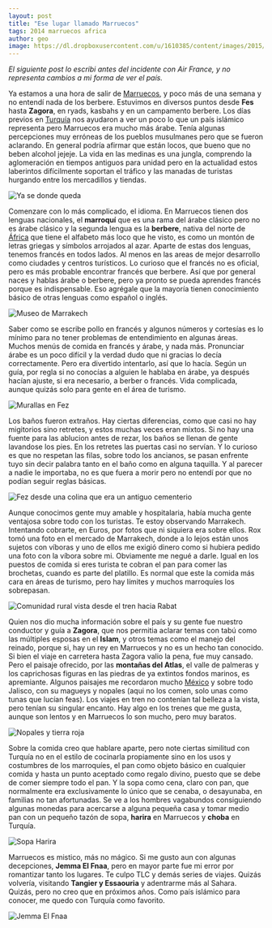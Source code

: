 ```yaml
---
layout: post
title: "Ese lugar llamado Marruecos"
tags: 2014 marruecos africa
author: geo
image: https://dl.dropboxusercontent.com/u/1610385/content/images/2015/01/IMG_20150101_175911619_HDR.jpg
---
```

*El siguiente post lo escribi antes del incidente con Air France, y no representa cambios a mi forma de ver el país.*

Ya estamos a una hora de salir de [Marruecos](/tag/marruecos/), y poco más de una semana y no entendí nada de los berbere. Estuvimos en diversos puntos desde **Fes** hasta **Zagora**, en ryads, kasbahs y en un campamento berbere. Los días previos en [Turquía](/tag/turquia/) nos ayudaron a ver un poco lo que un país islámico representa pero Marruecos era mucho más árabe. Tenía algunas percepciones muy erróneas de los pueblos musulmanes pero que se fueron aclarando. En general podría afirmar que están locos, que bueno que no beben alcohol jejeje. La vida en las medinas es una jungla, comprendo la aglomeración en tiempos antiguos para unidad pero en la actualidad estos laberintos difícilmente soportan el tráfico y las manadas de turistas hurgando entre los mercadillos y tiendas.

![Ya se donde queda](https://dl.dropboxusercontent.com/u/1610385/content/images/2015/01/IMG_20150104_084129864.jpg)

Comenzare con lo más complicado, el idioma. En Marruecos tienen dos lenguas nacionales, el **marroquí** que es una rama del árabe clásico pero no es árabe clásico y la segunda lengua es la **berbere**, nativa del norte de [África](/tag/africa/) que tiene el alfabeto más loco que he visto, es como un montón de letras griegas y símbolos arrojados al azar. Aparte de estas dos lenguas, tenemos francés en todos lados. Al menos en las areas de mejor desarrollo como ciudades y centros turísticos. Lo curioso que el francés no es oficial, pero es más probable encontrar francés que berbere. Así que por general naces y hablas árabe o berbere, pero ya pronto se pueda aprendes francés porque es indispensable. Eso agrégale que la mayoría tienen conocimiento básico de otras lenguas como español o inglés. 

![Museo de Marrakech](https://dl.dropboxusercontent.com/u/1610385/content/images/2015/01/IMG_20150101_101118700.jpg)

Saber como se escribe pollo en francés y algunos números y cortesías es lo mínimo para no tener problemas de entendimiento en algunas áreas. Muchos menús de comida en francés y árabe,  y nada más. Pronunciar árabe es un poco difícil y la verdad dudo que ni gracias lo decía correctamente. Pero era divertido intentarlo, así que lo hacía. Según un guía, por regla si no conocías a alguien le hablaba en árabe, ya después hacían ajuste, si era necesario, a berber o francés. Vida complicada, aunque quizás solo para gente en el área de turismo. 

![Murallas en Fez](https://dl.dropboxusercontent.com/u/1610385/content/images/2015/01/IMG_20141229_155346259.jpg)

Los baños fueron extraños. Hay ciertas diferencias, como que casi no hay migitorios sino retretes, y estos muchas veces eran mixtos. Si no hay una fuente para las ablucion antes de rezar, los baños se llenan de gente lavandose los pies. En los retretes las puertas casi no servían. Y lo curioso es que no respetan las filas, sobre todo los ancianos, se pasan enfrente tuyo sin decir palabra tanto en el baño como en alguna taquilla. Y al parecer a nadie le importaba, no es que fuera a morir pero no entendí por que no podían seguir reglas básicas. 

![Fez desde una colina que era un antiguo cementerio](https://dl.dropboxusercontent.com/u/1610385/content/images/2015/01/IMG_20141229_111834928.jpg)

Aunque conocimos gente muy amable y hospitalaria, había mucha gente ventajosa sobre todo con los turistas. Te estoy observando Marrakech. Intentando cobrarte, en Euros, por fotos que ni siquiera era sobre ellos. Rox tomó una foto en el mercado de Marrakech, donde a lo lejos están unos sujetos con víboras y uno de ellos me exigió dinero como si hubiera pedido una foto con la víbora sobre mi. Obviamente me negué a darle. Igual en los puestos de comida si eres turista te cobran el pan para comer las brochetas, cuando es parte del platillo. Es normal que este la comida más cara en áreas de turismo, pero hay límites y muchos marroquíes los sobrepasan. 

![Comunidad rural vista desde el tren hacia Rabat](https://dl.dropboxusercontent.com/u/1610385/content/images/2015/01/IMG_20141231_131953410.jpg)

Quien nos dio mucha información sobre el país y su gente fue nuestro conductor y guía a **Zagora**, que nos permitia aclarar temas con tabú como las múltiples esposas en el **Islam**, y otros temas como el manejo del reinado, porque si, hay un rey en Marruecos y no es un hecho tan conocido. Si bien el viaje en carretera hasta Zagora valio la pena, fue muy cansado. Pero el paisaje ofrecido, por las **montañas del Atlas**, el valle de palmeras y los caprichosas figuras en las piedras de ya extintos fondos marinos, es apremiante. Algunos paisajes me recordaron mucho [México](/tag/mexico) y sobre todo Jalisco, con su magueys y nopales (aqui no los comen, solo unas como tunas que lucían feas). Los viajes en tren no contenían tal belleza a la vista, pero tenían su singular encanto. Hay algo en los trenes que me gusta, aunque son lentos y en Marruecos lo son mucho, pero muy baratos. 

![Nopales y tierra roja](https://dl.dropboxusercontent.com/u/1610385/content/images/2015/01/IMG_20150103_080632513_HDR.jpg)

Sobre la comida creo que hablare aparte, pero note ciertas similitud con Turquía no en el estilo de cocinarla propiamente sino en los usos y costumbres de los marroquíes, el pan como objeto básico en cualquier comida y hasta un punto aceptado como regalo divino, puesto que se debe de comer siempre todo el pan. Y la sopa como cena, claro con pan, que normalmente era exclusivamente lo único que se cenaba, o desayunaba, en  familias no tan afortunadas. Se ve a los hombres vagabundos consiguiendo algunas monedas para acercarse a alguna pequeña casa y tomar medio pan con un pequeño tazón de sopa, **harira** en Marruecos y **choba** en Turquía. 

![Sopa Harira](https://dl.dropboxusercontent.com/u/1610385/content/images/2015/01/IMG_20150101_174139888_20150107102117990.jpg)

Marruecos es mistico, más no mágico. Si me gusto aun con algunas decepciones, **Jemma El Fnaa**, pero en mayor parte fue mi error por romantizar tanto los lugares. Te culpo TLC y demás series de viajes. Quizás volvería, visitando **Tangier y Essaouria** y adentrarme más al Sahara. Quizás, pero no creo que en próximos años. Como país islámico para conocer, me quedo con Turquía como favorito. 

![Jemma El Fnaa](https://dl.dropboxusercontent.com/u/1610385/content/images/2015/01/IMG_20150101_175911619_HDR-1.jpg)
